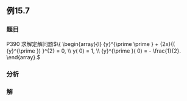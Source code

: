 ## 例15.7
### 题目
P390 求解定解问题$\{ \begin{array}{l} {y}^{\prime \prime } + {2x}{( {y}^{\prime }) }^{2} = 0, \\ y( 0) = 1, \\ {y}^{\prime }( 0) = - \frac{1}{2}. \end{array}.$
### 分析

### 解